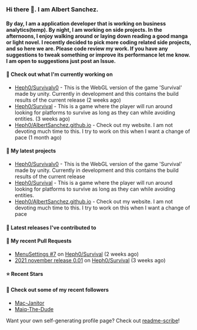 ### Hi there 👋. I am Albert Sanchez. 
#### By day, I am a application developer that is working on business analytics(temp). By night, I am working on side projects. In the afternoons, I enjoy walking around or laying down reading a good manga or light novel. I recently decided to pick more coding related side projects, and so here we are. Please code review my work. If you have any suggestions to tweak something or improve its performance let me know. I am open to suggestions just post an Issue.

#### 👷 Check out what I'm currently working on

- [Heph0/Survivalv0](https://github.com/Heph0/Survivalv0) - This is the WebGL version of the game &#39;Survival&#39; made by unity. Currently in development and this contains the build results of the current release (2 weeks ago)
- [Heph0/Survival](https://github.com/Heph0/Survival) - This is a game where the player will run around looking for platforms to survive as long as they can while avoiding entities.  (3 weeks ago)
- [Heph0/AlbertSanchez.github.io](https://github.com/Heph0/AlbertSanchez.github.io) - Check out my website. I am not devoting much time to this. I try to work on this when I want a change of pace (1 month ago)

#### 🌱 My latest projects

- [Heph0/Survivalv0](https://github.com/Heph0/Survivalv0) - This is the WebGL version of the game &#39;Survival&#39; made by unity. Currently in development and this contains the build results of the current release
- [Heph0/Survival](https://github.com/Heph0/Survival) - This is a game where the player will run around looking for platforms to survive as long as they can while avoiding entities. 
- [Heph0/AlbertSanchez.github.io](https://github.com/Heph0/AlbertSanchez.github.io) - Check out my website. I am not devoting much time to this. I try to work on this when I want a change of pace

#### 🔭 Latest releases I've contributed to


#### 🔨 My recent Pull Requests

- [MenuSettings #7](https://github.com/Heph0/Survival/pull/11) on [Heph0/Survival](https://github.com/Heph0/Survival) (2 weeks ago)
- [2021 november release 0.01](https://github.com/Heph0/Survival/pull/8) on [Heph0/Survival](https://github.com/Heph0/Survival) (3 weeks ago)

#### ⭐ Recent Stars


#### 👯 Check out some of my recent followers

- [Mac-Janitor](https://github.com/Mac-Janitor)
- [Maiq-The-Dude](https://github.com/Maiq-The-Dude)

Want your own self-generating profile page? Check out [readme-scribe](https://github.com/muesli/readme-scribe)!
